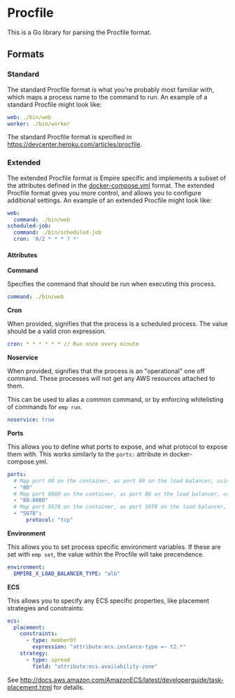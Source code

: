 # Procfile

This is a Go library for parsing the Procfile format.

## Formats

### Standard

The standard Procfile format is what you're probably most familiar with, which maps a process name to the command to run. An example of a standard Procfile might look like:

```yaml
web: ./bin/web
worker: ./bin/worker
```

The standard Procfile format is specified in https://devcenter.heroku.com/articles/procfile.

### Extended

The extended Procfile format is Empire specific and implements a subset of the attributes defined in the [docker-compose.yml](https://docs.docker.com/compose/yml/) format. The extended Procfile format gives you more control, and allows you to configure additional settings. An example of an extended Procfile might look like:

```yaml
web:
  command: ./bin/web
scheduled-job:
  command: ./bin/scheduled-job
  cron: '0/2 * * * ? *'
```

#### Attributes

**Command**

Specifies the command that should be run when executing this process.

```yaml
command: ./bin/web
```

**Cron**

When provided, signifies that the process is a scheduled process. The value should be a valid cron expression.

```yaml
cron: * * * * * * // Run once every minute
```

**Noservice**

When provided, signifies that the process is an "operational" one off command. These processes will not get any AWS resources attached to them.

This can be used to alias a common command, or by enforcing whitelisting of commands for `emp run`.

```yaml
noservice: true
```

**Ports**

This allows you to define what ports to expose, and what protocol to expose them with. This works similarly to the `ports:` attribute in docker-compose.yml.

```yaml
ports:
  # Map port 80 on the container, as port 80 on the load balancer, using the default protocol.
  - "80"
  # Map port 8080 on the container, as port 80 on the load balancer, using the default protocol.
  - "80:8080"
  # Map port 5678 on the container, as port 5678 on the load balancer, using the tcp protocol.
  - "5678":
      protocol: "tcp"
```

**Environment**

This allows you to set process specific environment variables. If these are set with `emp set`, the value within the Procfile will take precendence.

```yaml
environment:
  EMPIRE_X_LOAD_BALANCER_TYPE: "alb"
```

**ECS**

This allows you to specify any ECS specific properties, like placement strategies and constraints:

```yaml
ecs:
  placement:
    constraints:
      - type: memberOf
        expression: "attribute:ecs.instance-type =~ t2.*"
    strategy:
      - type: spread
        field: "attribute:ecs.availability-zone"
```

See http://docs.aws.amazon.com/AmazonECS/latest/developerguide/task-placement.html for details.
